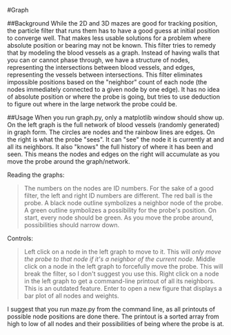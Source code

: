 #Graph

##Background
While the 2D and 3D mazes are good for tracking position, the particle filter that runs them has to have a good guess at initial position
to converge well. That makes less usable solutions for a problem where absolute position or bearing may not be known. This filter tries
to remedy that by modeling the blood vessels as a graph. Instead of having walls that you can or cannot phase through, we have a structure
of nodes, representing the intersections between blood vessels, and edges, representing the vessels between intersections. This filter 
eliminates impossible positions based on the "neighbor" count of each node (the nodes immediately connected to a given node by one edge).
It has no idea of absolute position or where the probe is going, but tries to use deduction to figure out where in the large network the
probe could be.
 
##Usage
When you run graph.py, only a matplotlib window should show up. On the left graph is the full network of blood vessels (randomly generated)
in graph form. The circles are nodes and the rainbow lines are edges. On the right is what the probe "sees". It can "see" the node it is 
currently at and all its neighbors. It also "knows" the full history of where it has been and seen. This means the nodes and edges on the right
will accumulate as you move the probe around the graph/network.

Reading the graphs:
>The numbers on the nodes are ID numbers. For the sake of a good filter, the left and right ID numbers are different.
>The red ball is the probe.
>A black node outline symbolizes a neighbor node of the probe. 
>A green outline symbolizes a possibility for the probe's position. On start, every node should be green.
>As you move the probe around, possibilities should narrow down.

Controls:
>Left click on a node in the left graph to move to it. This will *only move the probe to that node if it's a neighbor of the current node.*
>Middle click on a node in the left graph to forcefully move the probe. This will break the filter, so I don't suggest you use this.
>Right click on a node in the left graph to get a command-line printout of all its neighbors. This is an outdated feature.
>Enter to open a new figure that displays a bar plot of all nodes and weights.

I suggest that you run maze.py from the command line, as all printouts of possible node positions are done there. The printout is a sorted array
from high to low of all nodes and their possibilities of being where the probe is at.